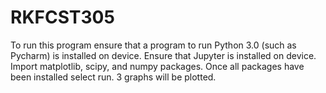 # RKFCST305
To run this program ensure that a program to run Python 3.0 (such as Pycharm) is installed on device. 
Ensure that Jupyter is installed on device.
Import matplotlib, scipy, and numpy packages.
Once all packages have been installed select run.
3 graphs will be plotted.
